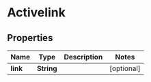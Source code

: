 # Activelink

## Properties
Name | Type | Description | Notes
------------ | ------------- | ------------- | -------------
**link** | **String** |  |  [optional]
